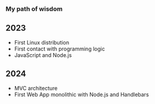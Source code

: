 ### My path of wisdom

## 2023
- First Linux distribution
- First contact with programming logic
- JavaScript and Node.js
## 2024
- MVC architecture
- First Web App monolithic with Node.js and Handlebars
